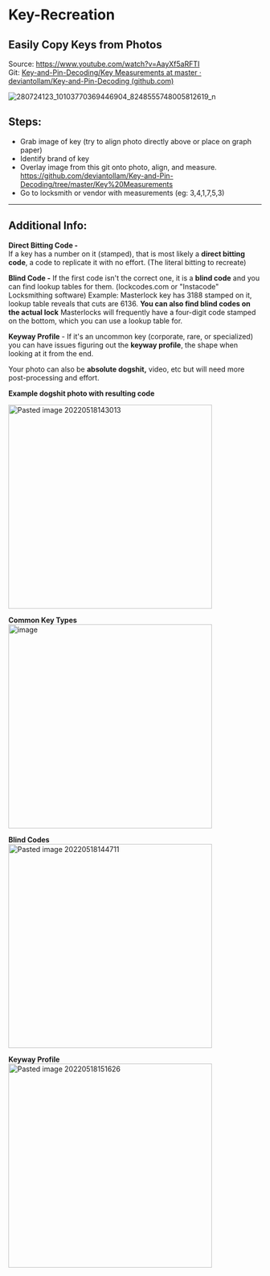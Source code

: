 # Key-Recreation

## Easily Copy Keys from Photos   

Source: https://www.youtube.com/watch?v=AayXf5aRFTI  
Git: [Key-and-Pin-Decoding/Key Measurements at master · deviantollam/Key-and-Pin-Decoding (github.com)](https://github.com/deviantollam/Key-and-Pin-Decoding/tree/master/Key%20Measurements)  

![280724123_10103770369446904_8248555748005812619_n](https://user-images.githubusercontent.com/64992493/169628531-53fbbf06-cfac-43fa-bc6a-b2de97ab3952.jpg)  


## **Steps:**
+ Grab image of key (try to align photo directly above or place on graph paper)
+ Identify brand of key
+ Overlay image from this git onto photo, align, and measure. 
	https://github.com/deviantollam/Key-and-Pin-Decoding/tree/master/Key%20Measurements
+ Go to locksmith or vendor with measurements (eg: 3,4,1,7,5,3)

---
## Additional **Info:**
**Direct Bitting Code -**  
If a key has a number on it (stamped), that is most likely a **direct bitting code**, a code to replicate it with no effort. (The literal bitting to recreate)

**Blind Code -**
If the first code isn't the correct one, it is a **blind code** and you can find lookup tables for them. (lockcodes.com or "Instacode" Locksmithing software) 
Example: Masterlock key has 3188 stamped on it, lookup table reveals that cuts are 6136.
**You can also find blind codes on the actual lock**  Masterlocks will frequently have a four-digit code stamped on the bottom, which you can use a lookup table for.

**Keyway Profile** -
If it's an uncommon key (corporate, rare, or specialized) you can have issues figuring out the **keyway profile**, the shape when looking at it from the end.

Your photo can also be **absolute dogshit,** video, etc but will need more post-processing and effort.

**Example dogshit photo with resulting code**  

<img width="405" alt="Pasted image 20220518143013" src="https://user-images.githubusercontent.com/64992493/169628585-d572c6d9-5a63-44ef-87eb-4fe79c097dc7.png">  

**Common Key Types**  
<img width="405" alt="image" src="https://user-images.githubusercontent.com/64992493/169628742-054cdcd4-1b30-410f-aa3a-620f4f284235.png">  

**Blind Codes**   
<img width="405" alt="Pasted image 20220518144711" src="https://user-images.githubusercontent.com/64992493/169628567-0e1f993b-fbfb-446c-b4b6-acae39771f24.png">  


**Keyway Profile**  
<img width="405" alt="Pasted image 20220518151626" src="https://user-images.githubusercontent.com/64992493/169628557-ddf5a3a1-e149-4d3f-9f1f-0d01ee7a1dce.png">  

